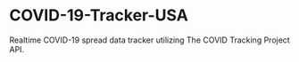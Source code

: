 # COVID-19-Tracker-USA
 Realtime COVID-19 spread data tracker utilizing The COVID Tracking Project API.
